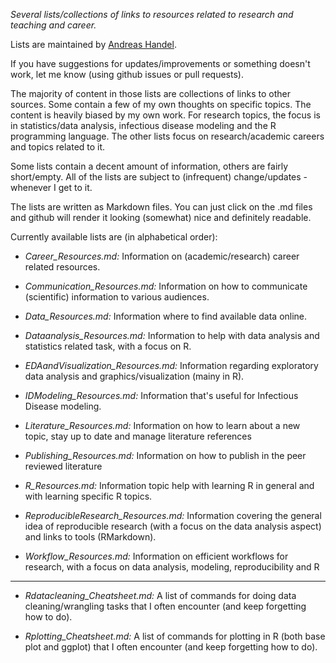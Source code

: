 *Several lists/collections of links to resources related to research and teaching and career.*

Lists are maintained by [Andreas Handel](http://handelgroup.uga.edu/).

If you have suggestions for updates/improvements or something doesn't work, let me know (using github issues or pull requests).  

The majority of content in those lists are collections of links to other sources. Some contain a few of my own thoughts on specific topics. The content is heavily biased by my own work. For research topics, the focus is in statistics/data analysis, infectious disease modeling and the R programming language. The other lists focus on research/academic careers and topics related to it.

Some lists contain a decent amount of information, others are fairly short/empty. All of the lists are subject to (infrequent) change/updates - whenever I get to it.

The lists are written as Markdown files. You can just click on the .md files and github will render it looking (somewhat) nice and definitely readable.

Currently available lists are (in alphabetical order):

- *Career_Resources.md:* Information on (academic/research) career related resources. 

- *Communication_Resources.md:* Information on how to communicate (scientific) information to various audiences.

- *Data_Resources.md:* Information where to find available data online.

- *Dataanalysis_Resources.md:* Information to help with data analysis and statistics related task, with a focus on R.

- *EDAandVisualization_Resources.md:* Information regarding exploratory data analysis and graphics/visualization (mainy in R). 

- *IDModeling_Resources.md:* Information that's useful for Infectious Disease modeling. 

- *Literature_Resources.md:* Information on how to learn about a new topic, stay up to date and manage literature references

- *Publishing_Resources.md:* Information on how to publish in the peer reviewed literature

- *R_Resources.md:* Information topic help with learning R in general and with learning specific R topics.

- *ReproducibleResearch_Resources.md:* Information covering the general idea of reproducible research (with a focus on the data analysis aspect) and links to tools (RMarkdown).

- *Workflow_Resources.md:* Information on efficient workflows for research, with a focus on data analysis, modeling, reproducibility and R

***

- *Rdatacleaning_Cheatsheet.md:* A list of commands for doing data cleaning/wrangling tasks that I often encounter (and keep forgetting how to do).
 
- *Rplotting_Cheatsheet.md:* A list of commands for plotting in R (both base plot and ggplot) that I often encounter (and keep forgetting how to do).
 
